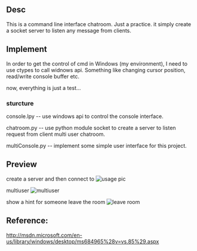 Desc
----
This is a command line interface chatroom. Just a practice.
it simply create a socket server to listen any message from clients.


Implement
----
In order to get the control of cmd in Windows (my environment), I need to
use ctypes to call widnows api. Something like changing cursor position,
read/write console buffer etc.

now, everything is just a test...



### sturcture

console.lpy -- use windows api to control the console interface.

chatroom.py -- use python module socket to create a server to listen request from client multi user chatroom.

multiConsole.py -- implement some simple user interface for this project.





Preview
----
create a server and then connect to
![usage pic](http://i.imgur.com/Mmxx34i.png)

multiuser
![multiuser](http://i.imgur.com/s9QpRpi.png)


show a hint for someone leave the room
![leave room](http://i.imgur.com/W9hBcJz.png)



Reference:
----
http://msdn.microsoft.com/en-us/library/windows/desktop/ms684965%28v=vs.85%29.aspx

